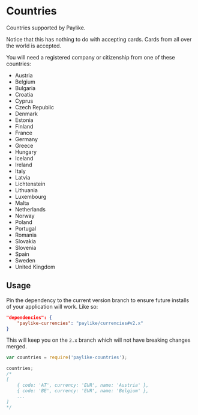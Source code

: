 # Countries

Countries supported by Paylike.

Notice that this has nothing to do with accepting cards. Cards from all over
the world is accepted.

You will need a registered company or citizenship from one of these countries:

- Austria
- Belgium
- Bulgaria
- Croatia
- Cyprus
- Czech Republic
- Denmark
- Estonia
- Finland
- France
- Germany
- Greece
- Hungary
- Iceland
- Ireland
- Italy
- Latvia
- Lichtenstein
- Lithuania
- Luxembourg
- Malta
- Netherlands
- Norway
- Poland
- Portugal
- Romania
- Slovakia
- Slovenia
- Spain
- Sweden
- United Kingdom

## Usage

Pin the dependency to the current version branch to ensure future installs of
your application will work. Like so:

```json
"dependencies": {
	"paylike-currencies": "paylike/currencies#v2.x"
}
```

This will keep you on the `2.x` branch which will not have breaking changes
merged.

```js
var countries = require('paylike-countries');

countries;
/*
[
	{ code: 'AT', currency: 'EUR', name: 'Austria' },
	{ code: 'BE', currency: 'EUR', name: 'Belgium' },
	...
]
*/
```
